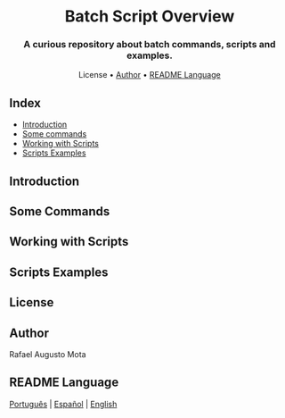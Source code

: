 <h1 align="center">Batch Script Overview</h1>

<h3 align="center">A curious repository about batch commands, scripts and examples.</h3>

<p align="center" 
<a href="#license">License</a> • 
<a href="#author">Author</a> •
<a href="#readme-language">README Language</a></p>

## Index
<ul>
<li><a href="introduction">Introduction</a></li>
<li><a href="commands">Some commands</a></li>
<li><a href="scripts">Working with Scripts</a></li>
<li><a href="scripts-examples">Scripts Examples</a></li>
</ul>

## Introduction


## Some Commands


## Working with Scripts


## Scripts Examples



## License




## Author

Rafael Augusto Mota

## README Language

[Português](./README-pt-br.md) | [Español](README-es.md) | [English](README.md) 